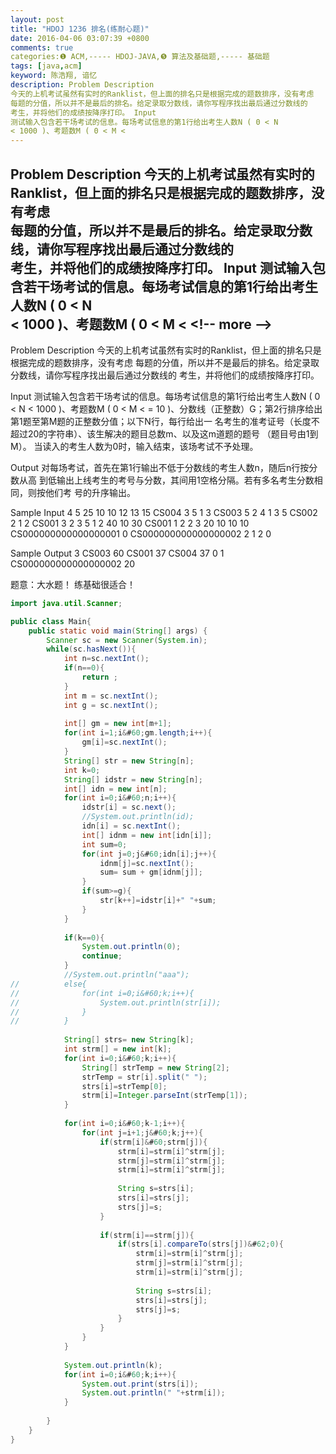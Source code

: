 ```yaml
---
layout: post
title: "HDOJ 1236 排名(练耐心题)"
date: 2016-04-06 03:07:39 +0800
comments: true
categories:❶ ACM,----- HDOJ-JAVA,❺ 算法及基础题,----- 基础题
tags: [java,acm]
keyword: 陈浩翔, 谙忆
description: Problem Description 
今天的上机考试虽然有实时的Ranklist，但上面的排名只是根据完成的题数排序，没有考虑  
每题的分值，所以并不是最后的排名。给定录取分数线，请你写程序找出最后通过分数线的  
考生，并将他们的成绩按降序打印。 Input 
测试输入包含若干场考试的信息。每场考试信息的第1行给出考生人数N ( 0 < N  
< 1000 )、考题数M ( 0 < M < 
---
```



Problem Description 
今天的上机考试虽然有实时的Ranklist，但上面的排名只是根据完成的题数排序，没有考虑  
每题的分值，所以并不是最后的排名。给定录取分数线，请你写程序找出最后通过分数线的  
考生，并将他们的成绩按降序打印。 Input 
测试输入包含若干场考试的信息。每场考试信息的第1行给出考生人数N ( 0 &#60; N  
&#60; 1000 )、考题数M ( 0 &#60; M &#60;
&#60;!-- more --&#62;
----------

Problem Description
今天的上机考试虽然有实时的Ranklist，但上面的排名只是根据完成的题数排序，没有考虑 
每题的分值，所以并不是最后的排名。给定录取分数线，请你写程序找出最后通过分数线的 
考生，并将他们的成绩按降序打印。 

 

Input
测试输入包含若干场考试的信息。每场考试信息的第1行给出考生人数N ( 0 &#60; N 
&#60; 1000 )、考题数M ( 0 &#60; M &#60; = 10 )、分数线（正整数）G；第2行排序给出第1题至第M题的正整数分值；以下N行，每行给出一 
名考生的准考证号（长度不超过20的字符串）、该生解决的题目总数m、以及这m道题的题号 
（题目号由1到M）。 
当读入的考生人数为0时，输入结束，该场考试不予处理。 

 

Output
对每场考试，首先在第1行输出不低于分数线的考生人数n，随后n行按分数从高 
到低输出上线考生的考号与分数，其间用1空格分隔。若有多名考生分数相同，则按他们考 
号的升序输出。 

 

Sample Input
4 5 25
10 10 12 13 15
CS004 3 5 1 3
CS003 5 2 4 1 3 5
CS002 2 1 2
CS001 3 2 3 5
1 2 40
10 30
CS001 1 2
2 3 20
10 10 10
CS000000000000000001 0
CS000000000000000002 2 1 2
0
 

Sample Output
3
CS003 60
CS001 37
CS004 37
0
1
CS000000000000000002 20

题意：大水题！
练基础很适合！


```java
import java.util.Scanner;

public class Main{
	public static void main(String[] args) {
		Scanner sc = new Scanner(System.in);
		while(sc.hasNext()){
			int n=sc.nextInt();
			if(n==0){
				return ;
			}
			int m = sc.nextInt();
			int g = sc.nextInt();
			
			int[] gm = new int[m+1];
			for(int i=1;i&#60;gm.length;i++){
				gm[i]=sc.nextInt();
			}
			String[] str = new String[n];
			int k=0;
			String[] idstr = new String[n];
			int[] idn = new int[n];
			for(int i=0;i&#60;n;i++){
				idstr[i] = sc.next();
				//System.out.println(id);
				idn[i] = sc.nextInt();
				int[] idnm = new int[idn[i]];
				int sum=0;
				for(int j=0;j&#60;idn[i];j++){
					idnm[j]=sc.nextInt();
					sum= sum + gm[idnm[j]];
				}
				if(sum>=g){
					str[k++]=idstr[i]+" "+sum;
				}
			}
			
			if(k==0){
				System.out.println(0);
				continue;
			}
			//System.out.println("aaa");
//			else{
//				for(int i=0;i&#60;k;i++){
//					System.out.println(str[i]);
//				}
//			}
			
			String[] strs= new String[k];
			int strm[] = new int[k];
			for(int i=0;i&#60;k;i++){
				String[] strTemp = new String[2];
				strTemp = str[i].split(" ");
				strs[i]=strTemp[0];
				strm[i]=Integer.parseInt(strTemp[1]);
			}
			
			for(int i=0;i&#60;k-1;i++){
				for(int j=i+1;j&#60;k;j++){
					if(strm[i]&#60;strm[j]){
						strm[i]=strm[i]^strm[j];
						strm[j]=strm[i]^strm[j];
						strm[i]=strm[i]^strm[j];
						
						String s=strs[i];
						strs[i]=strs[j];
						strs[j]=s;
					}
					
					if(strm[i]==strm[j]){
						if(strs[i].compareTo(strs[j])&#62;0){
							strm[i]=strm[i]^strm[j];
							strm[j]=strm[i]^strm[j];
							strm[i]=strm[i]^strm[j];
							
							String s=strs[i];
							strs[i]=strs[j];
							strs[j]=s;
						}
					}
				}
			}
			
			System.out.println(k);
			for(int i=0;i&#60;k;i++){
				System.out.print(strs[i]);
				System.out.println(" "+strm[i]);
			}
			
		}
	}
}

```